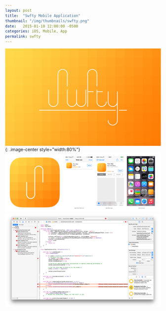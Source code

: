 ```yaml
---
layout: post
title:  "Swfty Mobile Application"
thumbnail: "/img/thumbnails/swfty.png"
date:   2015-01-10 12:00:00 -0500
categories: iOS, Mobile, App
permalink: swfty
---
```


![Landing Page](../img/swfty/landingPage.jpg){: .image-center style="width:80%"}
![App Icon](../img/swfty/appIcon.png)
![xCode](../img/swfty/xCode.png)
